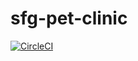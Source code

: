 # sfg-pet-clinic

[![CircleCI](https://circleci.com/gh/florincazacu/sfg-pet-clinic.svg?style=svg)](https://circleci.com/gh/florincazacu/sfg-pet-clinic)